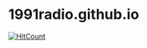 # 1991radio.github.io
[![HitCount](http://hits.dwyl.io/1991radio/{project}.svg)](http://hits.dwyl.io/1991radio/{project})
